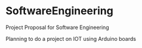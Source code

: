 # SoftwareEngineering
Project Proposal for Software Engineering

Planning to do a project on IOT using Arduino boards

